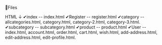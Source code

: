 💨Files

HTML ↓
✔index       --  index.html
✔Register    --  register.html
✔category    --  allcategories.html, category.html, category-2.html, category-3.html.
✔subcategory --  subcategory.html
✔product     --  product.html
✔User        --  index.html, account.html, order.html, cart.html, wish.html, add-address.html, edit-address.html, edit-profile.html.
